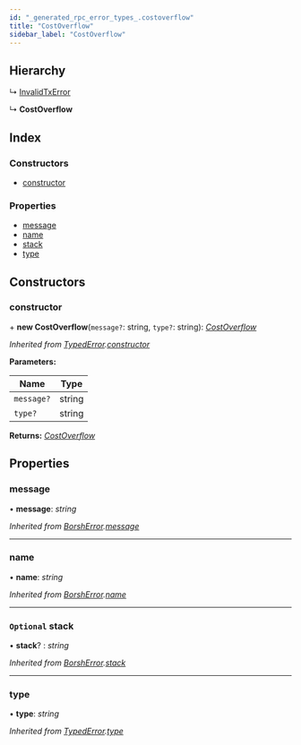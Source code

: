 ```yaml
---
id: "_generated_rpc_error_types_.costoverflow"
title: "CostOverflow"
sidebar_label: "CostOverflow"
---
```


## Hierarchy

  ↳ [InvalidTxError](_generated_rpc_error_types_.invalidtxerror.md)

  ↳ **CostOverflow**

## Index

### Constructors

* [constructor](_generated_rpc_error_types_.costoverflow.md#constructor)

### Properties

* [message](_generated_rpc_error_types_.costoverflow.md#message)
* [name](_generated_rpc_error_types_.costoverflow.md#name)
* [stack](_generated_rpc_error_types_.costoverflow.md#optional-stack)
* [type](_generated_rpc_error_types_.costoverflow.md#type)

## Constructors

###  constructor

\+ **new CostOverflow**(`message?`: string, `type?`: string): *[CostOverflow](_generated_rpc_error_types_.costoverflow.md)*

*Inherited from [TypedError](_utils_errors_.typederror.md).[constructor](_utils_errors_.typederror.md#constructor)*

**Parameters:**

Name | Type |
------ | ------ |
`message?` | string |
`type?` | string |

**Returns:** *[CostOverflow](_generated_rpc_error_types_.costoverflow.md)*

## Properties

###  message

• **message**: *string*

*Inherited from [BorshError](_utils_serialize_.borsherror.md).[message](_utils_serialize_.borsherror.md#message)*

___

###  name

• **name**: *string*

*Inherited from [BorshError](_utils_serialize_.borsherror.md).[name](_utils_serialize_.borsherror.md#name)*

___

### `Optional` stack

• **stack**? : *string*

*Inherited from [BorshError](_utils_serialize_.borsherror.md).[stack](_utils_serialize_.borsherror.md#optional-stack)*

___

###  type

• **type**: *string*

*Inherited from [TypedError](_utils_errors_.typederror.md).[type](_utils_errors_.typederror.md#type)*
